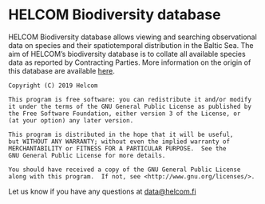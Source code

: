 # HELCOM Biodiversity database
HELCOM Biodiversity database allows viewing and searching observational data on species and their spatiotemporal distribution in the Baltic Sea. The aim of HELCOM’s biodiversity database is to collate all available species data as reported by Contracting Parties. More information on the origin of this database are available <a href="http://www.helcom.fi/helcom-at-work/projects/balticheck">here</a>.

    Copyright (C) 2019 Helcom

    This program is free software: you can redistribute it and/or modify
    it under the terms of the GNU General Public License as published by
    the Free Software Foundation, either version 3 of the License, or
    (at your option) any later version.

    This program is distributed in the hope that it will be useful,
    but WITHOUT ANY WARRANTY; without even the implied warranty of
    MERCHANTABILITY or FITNESS FOR A PARTICULAR PURPOSE.  See the
    GNU General Public License for more details.

    You should have received a copy of the GNU General Public License
    along with this program.  If not, see <http://www.gnu.org/licenses/>.

Let us know if you have any questions at data@helcom.fi
